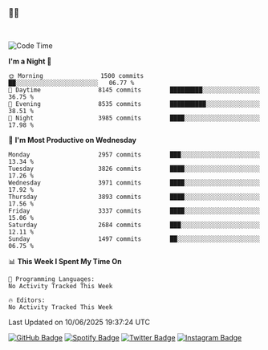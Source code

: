 ### 🤙🍺

<!-- <a href="https://github-readme-stats.vercel.app/api?username=hzak2xx&count_private=true&show_icons=true&theme=dracula">
  <img align="center" src="https://github-readme-stats.vercel.app/api?username=hzak2xx&count_private=true&show_icons=true&theme=dracula" />
</a>
</br> -->
</br>

<!--START_SECTION:waka-->
![Code Time](http://img.shields.io/badge/Code%20Time-4%2C209%20hrs%2040%20mins-blue)

**I'm a Night 🦉** 

```text
🌞 Morning                1500 commits        ██░░░░░░░░░░░░░░░░░░░░░░░   06.77 % 
🌆 Daytime                8145 commits        █████████░░░░░░░░░░░░░░░░   36.75 % 
🌃 Evening                8535 commits        ██████████░░░░░░░░░░░░░░░   38.51 % 
🌙 Night                  3985 commits        ████░░░░░░░░░░░░░░░░░░░░░   17.98 % 
```
📅 **I'm Most Productive on Wednesday** 

```text
Monday                   2957 commits        ███░░░░░░░░░░░░░░░░░░░░░░   13.34 % 
Tuesday                  3826 commits        ████░░░░░░░░░░░░░░░░░░░░░   17.26 % 
Wednesday                3971 commits        ████░░░░░░░░░░░░░░░░░░░░░   17.92 % 
Thursday                 3893 commits        ████░░░░░░░░░░░░░░░░░░░░░   17.56 % 
Friday                   3337 commits        ████░░░░░░░░░░░░░░░░░░░░░   15.06 % 
Saturday                 2684 commits        ███░░░░░░░░░░░░░░░░░░░░░░   12.11 % 
Sunday                   1497 commits        ██░░░░░░░░░░░░░░░░░░░░░░░   06.75 % 
```


📊 **This Week I Spent My Time On** 

```text
💬 Programming Languages: 
No Activity Tracked This Week

🔥 Editors: 
No Activity Tracked This Week
```


 Last Updated on 10/06/2025 19:37:24 UTC
<!--END_SECTION:waka-->

[![GitHub Badge](https://img.shields.io/badge/GitHub-100000?style=for-the-badge&logo=github&logoColor=white)](https://github.com/hzak2xx)
[![Spotify Badge](https://img.shields.io/badge/Spotify-1ED760?&style=for-the-badge&logo=spotify&logoColor=white)](https://open.spotify.com/user/uf90s6sbbh75a1mt44clkhkvf)
[![Twitter Badge](https://img.shields.io/badge/Twitter-1DA1F2?style=for-the-badge&logo=twitter&logoColor=white)](https://twitter.com/hzak2xx)
[![Instagram Badge](https://img.shields.io/badge/Instagram-E4405F?style=for-the-badge&logo=instagram&logoColor=white)](https://www.instagram.com/hzak2xx/)
